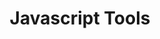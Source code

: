 ---
layout: post
title: Javascript Tools
categories: [article, presentation]
resume: Présentation d'outils pour aider le développement en Javascript.
images: ["/img/presentation/jsTools.png"]
directLink: "http://manland.github.io/slides-angularjs/jsTools/"
---
